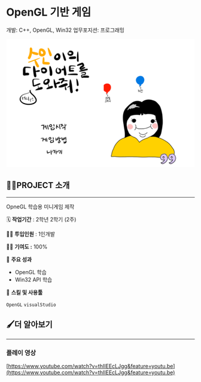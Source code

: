 # OpenGL 기반 게임

개발: C++, OpenGL, Win32
업무포지션: 프로그래밍

<img src="DietGame_OpenGL/OpenGLREADME/Untitled 1.png" alt="Untitled" style="zoom:100%;" />


## 👩‍🏫PROJECT 소개

---

OpneGL 학습용 미니게임 제작

🗓️ **작업기간** : 2학년 2학기 (2주)

👨‍💻 **투입인원** : 1인개발

🙋‍♀️ **기여도 :** 100% 

📒 **주요 성과** 

- OpenGL 학습
- Win32 API 학습

🌱 **스킬 및 사용툴**

 `OpenGL` `visualStudio` 

## 🖌️더 알아보기

---

### 플레이 영상

[https://www.youtube.com/watch?v=thIIEEcLJgg&feature=youtu.be](https://www.youtube.com/watch?v=thIIEEcLJgg&feature=youtu.be)

